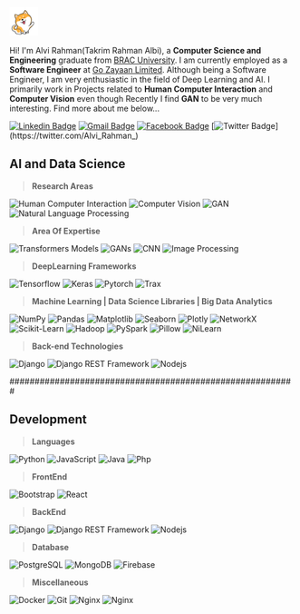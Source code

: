 <img src="dog.gif" width="50px">

Hi! I'm Alvi Rahman(Takrim Rahman Albi), a **Computer Science and Engineering** graduate from [BRAC University](https://www.bracu.ac.bd/). I am currently employed as a **Software Engineer** at [Go Zayaan Limited](https://www.gozayaan.com/). Although being a Software Engineer, I am very enthusiastic in the field of Deep Learning and AI. I primarily work in Projects related to **Human Computer Interaction** and **Computer Vision** even though Recently I find **GAN** to be very much interesting. Find more about me below...

[![Linkedin Badge](https://img.shields.io/badge/-Takrim%20Rahman%20Albi-blue?style=flat-square&logo=Linkedin&logoColor=white&link=https://www.linkedin.com/in/takrim-rahman-albi/)](https://www.linkedin.com/in/takrim-rahman-albi/)
[![Gmail Badge](https://img.shields.io/badge/-alvirahmanwork%40gmail.com-c14438?style=flat-square&logo=Gmail&logoColor=white&link=mailto:alvirahmanwork@gmail.com)](mailto:alvirahmanwork@gmail.com)
[![Facebook Badge](https://img.shields.io/badge/-Alvi%20Tahman-3b5998?style=flat-square&logo=facebook&logoColor=white&link=https://www.facebook.com/alvi.rahman.001/)](https://www.facebook.com/alvi.rahman.001/)
[![Twitter Badge](https://img.shields.io/badge/-Alvi__Rahman__-00acee?style=flat-square&logo=twitter&logoColor=white&link=https://twitter.com/Alvi_Rahman_)](https://twitter.com/Alvi_Rahman_)

## **AI and Data Science**

> **Research Areas**

![Human Computer Interaction](https://img.shields.io/badge/-Human%20Computer%20Interaction-black?style=flat-square)
![Computer Vision](https://img.shields.io/badge/-Computer%20Vision-black?style=flat-square)
![GAN](https://img.shields.io/badge/-GAN-black?style=flat-square)
![Natural Language Processing](https://img.shields.io/badge/-Natural%20Language%20Processing-black?style=flat-square)

> **Area Of Expertise**

![Transformers Models](https://img.shields.io/badge/-Transformers%20Models-black?style=flat-square)
![GANs](https://img.shields.io/badge/-GANs-black?style=flat-square)
![CNN](https://img.shields.io/badge/-CNNs-black?style=flat-square)
![Image Processing](https://img.shields.io/badge/-Image%20Processing-black?style=flat-square)

> **DeepLearning Frameworks**

![Tensorflow](https://img.shields.io/badge/-Tensorflow-black?style=flat-square&logo=Tensorflow)
![Keras](https://img.shields.io/badge/-Keras-black?style=flat-square&logo=Keras)
![Pytorch](https://img.shields.io/badge/-PyTorch-black?style=flat-square&logo=PyTorch)
![Trax](https://img.shields.io/badge/-Trax-black?style=flat-square&logo=TeamViewer)

> **Machine Learning | Data Science Libraries | Big Data Analytics**

![NumPy](https://img.shields.io/badge/-NumPy-black?style=flat-square&logo=NumPy)
![Pandas](https://img.shields.io/badge/-Pandas-black?style=flat-square&logo=Pandas)
![Matplotlib](https://img.shields.io/badge/-Matplotlib-black?style=flat-square&logo=matplotlib)
![Seaborn](https://img.shields.io/badge/-Seaborn-black?style=flat-square&logo=Seaborn)
![Plotly](https://img.shields.io/badge/-Plotly-black?style=flat-square&logo=Plotly)
![NetworkX](https://img.shields.io/badge/-NetworkX-black?style=flat-square&logo=NetworkX)
![Scikit-Learn](https://img.shields.io/badge/-Scikit%20Learn-black?style=flat-square&logo=Scikit-Learn)
![Hadoop](https://img.shields.io/badge/-Hadoop-black?style=flat-square&logo=Hadoop)
![PySpark](https://img.shields.io/badge/-PySpark-black?style=flat-square&logo=PySpark)
![Pillow](https://img.shields.io/badge/-Pillow-black?style=flat-square&logo=Pillow)
![NiLearn](https://img.shields.io/badge/-NiLearn-black?style=flat-square&logo=NiLearn)

> **Back-end Technologies**

![Django](https://img.shields.io/badge/-Django-black?style=flat-square&logo=Django)
![Django REST Framework](https://img.shields.io/badge/-Django_REST_Framework-black?style=flat-square&logo=Django)
![Nodejs](https://img.shields.io/badge/-Nodejs-black?style=flat-square&logo=Node.js)

#########################################################


## **Development**

> **Languages**

![Python](https://img.shields.io/badge/-Python-black?style=flat-square&logo=Python)
![JavaScript](https://img.shields.io/badge/-JavaScript-black?style=flat-square&logo=javascript)
![Java](https://img.shields.io/badge/-Java-black?style=flat-square&logo=java&logoColor=white)
![Php](https://img.shields.io/badge/-php-black?style=flat-square&logo=php&logoColor=white)

> **FrontEnd**

![Bootstrap](https://img.shields.io/badge/-Bootstrap-black?style=flat-square&logo=bootstrap)
![React](https://img.shields.io/badge/-React-black?style=flat-square&logo=react)

> **BackEnd**

![Django](https://img.shields.io/badge/-Django-black?style=flat-square&logo=Django)
![Django REST Framework](https://img.shields.io/badge/-Django_REST_Framework-black?style=flat-square&logo=Django)
![Nodejs](https://img.shields.io/badge/-Nodejs-black?style=flat-square&logo=Node.js)

> **Database**

![PostgreSQL](https://img.shields.io/badge/-PostgreSQL-black?style=flat-square&logo=postgresql)
![MongoDB](https://img.shields.io/badge/-MongoDB-black?style=flat-square&logo=mongodb)
![Firebase](https://img.shields.io/badge/-Firebase-black?style=flat-square&logo=firebase)

> **Miscellaneous**

![Docker](https://img.shields.io/badge/-Docker-black?style=flat-square&logo=docker)
![Git](https://img.shields.io/badge/-Git-black?style=flat-square&logo=git)
![Nginx](https://img.shields.io/badge/-Nginx-black?style=flat-square&logo=nginx)
![Nginx](https://img.shields.io/badge/-Apache%20Server-black?style=flat-square&logo=apache)

